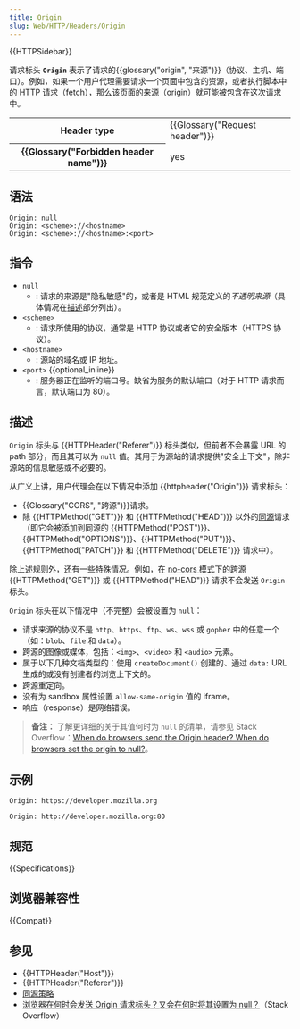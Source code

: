 ```yaml
---
title: Origin
slug: Web/HTTP/Headers/Origin
---
```


{{HTTPSidebar}}

请求标头 **`Origin`** 表示了请求的{{glossary("origin", "来源")}}（协议、主机、端口）。例如，如果一个用户代理需要请求一个页面中包含的资源，或者执行脚本中的 HTTP 请求（fetch），那么该页面的来源（origin）就可能被包含在这次请求中。

<table class="properties">
  <tbody>
    <tr>
      <th scope="row">Header type</th>
      <td>{{Glossary("Request header")}}</td>
    </tr>
    <tr>
      <th scope="row">{{Glossary("Forbidden header name")}}</th>
      <td>yes</td>
    </tr>
  </tbody>
</table>

## 语法

```
Origin: null
Origin: <scheme>://<hostname>
Origin: <scheme>://<hostname>:<port>
```

## 指令

- `null`
  - : 请求的来源是"隐私敏感"的，或者是 HTML 规范定义的*不透明来源*（具体情况在[描述](#描述)部分列出）。
- `<scheme>`
  - : 请求所使用的协议，通常是 HTTP 协议或者它的安全版本（HTTPS 协议）。
- `<hostname>`
  - : 源站的域名或 IP 地址。
- `<port>` {{optional_inline}}
  - : 服务器正在监听的端口号。缺省为服务的默认端口（对于 HTTP 请求而言，默认端口为 80）。

## 描述

`Origin` 标头与 {{HTTPHeader("Referer")}} 标头类似，但前者不会暴露 URL 的 path 部分，而且其可以为 `null` 值。其用于为源站的请求提供"安全上下文"，除非源站的信息敏感或不必要的。

从广义上讲，用户代理会在以下情况中添加 {{httpheader("Origin")}} 请求标头：

- {{Glossary("CORS", "跨源")}}请求。
- 除 {{HTTPMethod("GET")}} 和 {{HTTPMethod("HEAD")}} 以外的[同源](/zh-CN/docs/Web/Security/Same-origin_policy)请求（即它会被添加到同源的 {{HTTPMethod("POST")}}、{{HTTPMethod("OPTIONS")}}、{{HTTPMethod("PUT")}}、{{HTTPMethod("PATCH")}} 和 {{HTTPMethod("DELETE")}} 请求中）。

除上述规则外，还有一些特殊情况。例如，在 [no-cors 模式](/zh-CN/docs/Web/API/Request/mode#属性值)下的跨源 {{HTTPMethod("GET")}} 或 {{HTTPMethod("HEAD")}} 请求不会发送 `Origin` 标头。

`Origin` 标头在以下情况中（不完整）会被设置为 `null`：

- 请求来源的协议不是 `http`、`https`、`ftp`、`ws`、`wss` 或 `gopher` 中的任意一个（如：`blob`、`file` 和 `data`）。
- 跨源的图像或媒体，包括：`<img>`、`<video>` 和 `<audio>` 元素。
- 属于以下几种文档类型的：使用 `createDocument()` 创建的、通过 `data:` URL 生成的或没有创建者的浏览上下文的。
- 跨源重定向。
- 没有为 sandbox 属性设置 `allow-same-origin` 值的 iframe。
- 响应（response）是网络错误。

> **备注：** 了解更详细的关于其值何时为 `null` 的清单，请参见 Stack Overflow：[When do browsers send the Origin header? When do browsers set the origin to null?](https://stackoverflow.com/a/42242802/)。

## 示例

```http
Origin: https://developer.mozilla.org
```

```http
Origin: http://developer.mozilla.org:80
```

## 规范

{{Specifications}}

## 浏览器兼容性

{{Compat}}

## 参见

- {{HTTPHeader("Host")}}
- {{HTTPHeader("Referer")}}
- [同源策略](/zh-CN/docs/Web/Security/Same-origin_policy)
- [浏览器在何时会发送 Origin 请求标头？又会在何时将其设置为 null？](https://stackoverflow.com/a/42242802/)（Stack Overflow）
